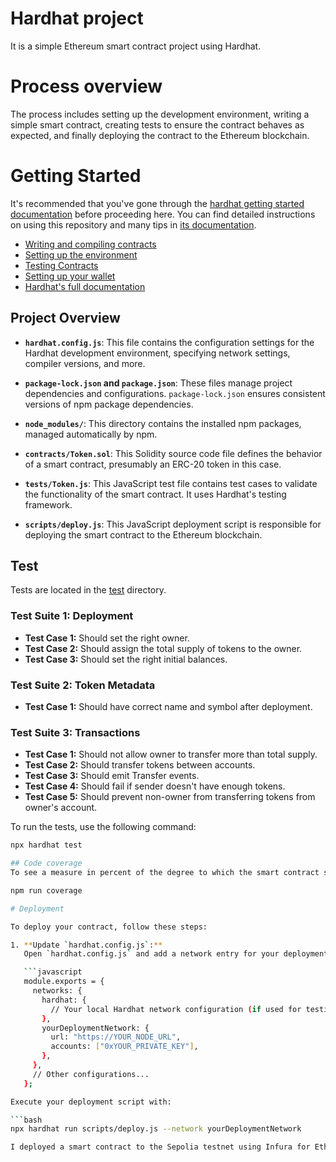# Hardhat project 
It is a simple Ethereum smart contract project using Hardhat.

# Process overview
The process includes setting up the development environment, writing 
a simple smart contract, creating tests to ensure the contract behaves 
as expected, and finally deploying the contract to the Ethereum blockchain.

# Getting Started 

It's recommended that you've gone through the [hardhat getting started documentation](https://hardhat.org/getting-started/) before proceeding here. 
You can find detailed instructions on using this repository and many tips in [its documentation](https://hardhat.org/tutorial).

- [Writing and compiling contracts](https://hardhat.org/tutorial/writing-and-compiling-contracts/)
- [Setting up the environment](https://hardhat.org/tutorial/setting-up-the-environment/)
- [Testing Contracts](https://hardhat.org/tutorial/testing-contracts/)
- [Setting up your wallet](https://hardhat.org/tutorial/boilerplate-project#how-to-use-it)
- [Hardhat's full documentation](https://hardhat.org/docs/)

## Project Overview

- **`hardhat.config.js`**: This file contains the configuration settings for the Hardhat development environment, specifying network settings, compiler versions, and more.

- **`package-lock.json` and `package.json`**: These files manage project dependencies and configurations. `package-lock.json` ensures consistent versions of npm package dependencies.

- **`node_modules/`**: This directory contains the installed npm packages, managed automatically by npm.

- **`contracts/Token.sol`**: This Solidity source code file defines the behavior of a smart contract, presumably an ERC-20 token in this case.

- **`tests/Token.js`**: This JavaScript test file contains test cases to validate the functionality of the smart contract. It uses Hardhat's testing framework.

- **`scripts/deploy.js`**: This JavaScript deployment script is responsible for deploying the smart contract to the Ethereum blockchain.


## Test
Tests are located in the [test](./test/) directory.

### Test Suite 1: Deployment

- **Test Case 1:** Should set the right owner.
- **Test Case 2:** Should assign the total supply of tokens to the owner.
- **Test Case 3:** Should set the right initial balances.

### Test Suite 2: Token Metadata

- **Test Case 1:** Should have correct name and symbol after deployment.

### Test Suite 3: Transactions

- **Test Case 1:** Should not allow owner to transfer more than total supply.
- **Test Case 2:** Should transfer tokens between accounts.
- **Test Case 3:** Should emit Transfer events.
- **Test Case 4:** Should fail if sender doesn't have enough tokens.
- **Test Case 5:** Should prevent non-owner from transferring tokens from owner's account.

To run the tests, use the following command:

```bash
npx hardhat test

## Code coverage
To see a measure in percent of the degree to which the smart contract source code is executed when a particular test suite is run, type

npm run coverage

# Deployment

To deploy your contract, follow these steps:

1. **Update `hardhat.config.js`:**
   Open `hardhat.config.js` and add a network entry for your deployment network, specifying the URL and accounts:

   ```javascript
   module.exports = {
     networks: {
       hardhat: {
         // Your local Hardhat network configuration (if used for testing)
       },
       yourDeploymentNetwork: {
         url: "https://YOUR_NODE_URL",
         accounts: ["0xYOUR_PRIVATE_KEY"],
       },
     },
     // Other configurations...
   };

Execute your deployment script with:

```bash
npx hardhat run scripts/deploy.js --network yourDeploymentNetwork

I deployed a smart contract to the Sepolia testnet using Infura for Ethereum node communication. To achieve this, I created a MetaMask account, registered for an Infura account, and obtained the necessary private keys for the deployment. Before deploying on Sopel, I sent some Sepolia ether to the address that performed the deployment. Testnet ether for Sepolia can be obtained from a faucet, a service that distributes testing-ETH for free. I use Infura Sepolia Faucet. 



